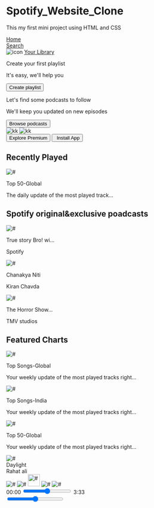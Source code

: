 # Spotify_Website_Clone
This my first mini project using HTML and CSS
<!DOCTYPE html>
<html lang="en">
<head>
    <meta charset="UTF-8">
    <meta name="viewport" content="width=device-width, initial-scale=1.0">
    <title>Spotify - Web Player: Music for everyone</title>
    <link rel="icon" href="./assets/logo.png">
    <link rel="stylesheet" href="https://cdnjs.cloudflare.com/ajax/libs/font-awesome/6.5.2/css/all.min.css" integrity="sha512-SnH5WK+bZxgPHs44uWIX+LLJAJ9/2PkPKZ5QiAj6Ta86w+fsb2TkcmfRyVX3pBnMFcV7oQPJkl9QevSCWr3W6A==" crossorigin="anonymous" referrerpolicy="no-referrer" />
    <link rel="stylesheet" href="stylefile.css">
    <link rel="preconnect" href="https://fonts.googleapis.com">
<link rel="preconnect" href="https://fonts.gstatic.com" crossorigin>
<link href="https://fonts.googleapis.com/css2?family=Montserrat:wght@100..900&display=swap" rel="stylesheet">
</head>
<body>
    <div class="main">
        <div class="sidebar">
            <div class="nav">
                <div class="nav-option" style="opacity: 1;">
                    <i class="fa-solid fa-house icons"></i>
                    <a href="#" >Home</a>
                </div>
                <div class="nav-option">
                    <i class="fa-solid fa-magnifying-glass icons" ></i>
                    <a href="#">Search</a>
                </div>
            </div>
            <div class="library">
                <div class="library-nav">
                    <div class="nav-option">
                        <img src="./assets/library_icon.png" alt="icon" class="icons">
                        <a href="#">Your Library</a>
                    </div>
                    <div class="nav-direction">
                        <i class="fa-solid fa-plus icons"></i>
                        <i class="fa-solid fa-arrow-right icons"></i>
                    </div>
                </div>
                <div class="boxes">
                    <p class="box-title">Create your first playlist</p>
                    <p class="box-parah">It's easy, we'll help you</p>
                    <button class="box-button">Create playlist</button>
                </div>
                <div class="boxes">
                    <p class="box-title">Let's find some podcasts to follow</p>
                    <p>We'll keep you updated on new episodes</p>
                    <button class="box-button">Browse podcasts</button>
                </div>
            </div>
        </div>
        <div class="main-content">
            <div class="sticky-nav">
                <div class="sticky-nav-icons">
                <img src="./assets/backward_icon.png" alt="kk">
                <img src="./assets/forward_icon.png" alt="kk" class="hide">
                </div>
                <div class="sticky-nav-options">
                <button class="box-button items hide">Explore Premium</button>
                <button class="box-button items dark-icon"><i class="fa-regular fa-circle-down " style="margin-right: 5px;"></i>Install App</button>
                <i class="fa-regular fa-user items"></i>
                </div>
            </div>
                <h2>Recently Played</h2>
                <div class="container">
                    <div class="card">
                        <img src="./assets/card1img.jpeg" class="card-image" alt="#">
                        <p class="card-title">Top 50-Global</p>
                        <p class="card-info">The daily update of the most played track...</p>
                    </div>
                </div>
                <h2>Spotify original&exclusive poadcasts</h2>
                <div class="container">
                    <div class="card">
                        <img src="./assets/card2img.jpeg" class="card-image" alt="#">
                        <p class="card-title">True story Bro! wi...</p>
                        <p class="card-info">Spotify</p>
                    </div>
                    <div class="card">
                        <img src="./assets/card3img.jpeg" class="card-image" alt="#">
                        <p class="card-title">Chanakya Niti</p>
                        <p class="card-info">Kiran Chavda</p>
                    </div>
                    <div class="card">
                        <img src="./assets/card4img.jpeg" class="card-image" alt="#">
                        <p class="card-title">The Horror Show...</p>
                        <p class="card-info">TMV studios</p>
                    </div>
                </div>
                <h2>Featured Charts</h2>
                <div class="container">
                    <div class="card">
                        <img src="./assets/card5img.jpeg" class="card-image" alt="#">
                        <p class="card-title">Top Songs-Global</p>
                        <p class="card-info">Your weekly update of the most played tracks right...</p>
                    </div>
                    <div class="card">
                        <img src="./assets/card6img.jpeg" class="card-image" alt="#">
                        <p class="card-title">Top Songs-India</p>
                        <p class="card-info">Your weekly update of the most played tracks right...</p>
                    </div>
                    <div class="card">
                        <img src="./assets/card1img.jpeg" class="card-image" alt="#">
                        <p class="card-title">Top 50-Global</p>
                        <p class="card-info">Your weekly update of the most played tracks right...</p>
                    </div>
                </div>
            <div class="footer">
                <div class="line"></div>
            </div>
        </div>
        <div class="music-player">
            <div class="album">
                <div class="album-image">
                <img src="./assets/card3img.jpeg" alt="#">
                 </div>
                 <div class="album-info">
                    <div class="song-name">Daylight</div>
                    <div class="singer">Rahat ali</div>
                 </div>
                 <div class="album-icon">
                    <i class="fa-regular fa-heart"></i>
                    <i class="fa-regular fa-square-minus"></i>
                 </div>
            </div>
            <div class="player">
                <div class="player-controls">
                    <img src="./assets/player_icon1.png" class="player-controls-icon" alt="#">
                    <img src="./assets/player_icon2.png" class="player-controls-icon" alt="#">
                    <img src="./assets/player_icon3.png" class="player-controls-icon" alt="#" style="opacity: 1; height: 2rem;">
                    <img src="./assets/player_icon4.png" class="player-controls-icon" alt="#">
                    <img src="./assets/player_icon5.png" class="player-controls-icon" alt="#">
                </div>
                <div class="playback-bar">
                    <span>00:00</span>
                    <input type="range" min="0" max="100" step="1" class="progress-bar">
                    <span>3:33</span>
                </div>
            </div>
            <div class="controls">
                <i class="fa-solid fa-play"></i>
                <i class="fa-solid fa-microphone"></i>
                <i class="fa-solid fa-grip-lines"></i>
                <i class="fa-solid fa-computer"></i>
                <label for="volume"><i class="fa-solid fa-volume-high"></i></label>
                <input type="range" id="volume" name="volume" min="0" max="100" step="1" class="progress-bar" style="width: 30%;">
            </div>
        </div>
    </div>
</body>
</html>
